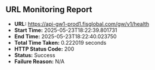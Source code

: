 ## URL Monitoring Report

- **URL:** https://api-gw1-prod1.fisglobal.com/gw/v1/health
- **Start Time:** 2025-05-23T18:22:39.801731
- **End Time:** 2025-05-23T18:22:40.023750
- **Total Time Taken:** 0.222019 seconds
- **HTTP Status Code:** 200
- **Status:** Success
- **Failure Reason:** N/A
